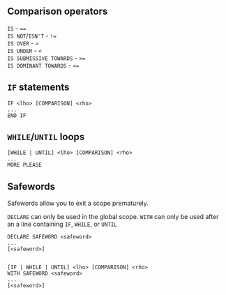 ## Comparison operators
`IS` - `==`  
`IS NOT`/`ISN'T` - `!=`  
`IS OVER` - `>`  
`IS UNDER` - `<`  
`IS SUBMISSIVE TOWARDS` - `>=`  
`IS DOMINANT TOWARDS` - `<=`  

## `IF` statements
    IF <lho> [COMPARISON] <rho>
    ...
    END IF

## `WHILE`/`UNTIL` loops

    [WHILE | UNTIL] <lho> [COMPARISON] <rho>
    ...
    MORE PLEASE

## Safewords
Safewords allow you to exit a scope prematurely.

`DECLARE` can only be used in the global scope. `WITH` can only be used after an a line
containing `IF`, `WHILE`, or `UNTIL`

    DECLARE SAFEWORD <safeword>
    ...
    [<safeword>]


    [IF | WHILE | UNTIL] <lho> [COMPARISON] <rho>
    WITH SAFEWORD <safeword>
    ...
    [<safeword>]
